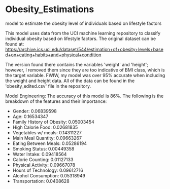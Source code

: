 # Obesity_Estimations
model to estimate the obesity level of individuals based on lifestyle factors

This model uses data from the UCI machine learning repository to classify individual obesity based on lifestyle factors. The original dataset can be found at:
https://archive.ics.uci.edu/dataset/544/estimation+of+obesity+levels+based+on+eating+habits+and+physical+condition

The version found there contains the variables 'weight' and 'height'; however, I removed them since they are too indicative of BMI class, which is the target variable. FWIW, my model was over 95% accurate when including the weight and height data. 
All of the data can be found in the 'obesity_edited.csv' file in the repository.

Model Engineering:
The accuracy of this model is 86%. The following is the breakdown of the features and their importance:
 - Gender: 0.06839598
 - Age: 0.16534347
 - Family History of Obesity: 0.05003454
 - High Calorie Food: 0.02681835
 - Vegetables w/ meals: 0.14311227
 - Main Meal Quantity: 0.09663267
 - Eating Between Meals: 0.05286194
 - Smoking Status: 0.00449358
 - Water Intake: 0.09418564
 - Calorie Counting: 0.01127133
 - Physical Activity: 0.09667078
 - Hours of Technology: 0.09612716
 - Alcohol Consumption: 0.05318949
 - Transportation: 0.0408628




